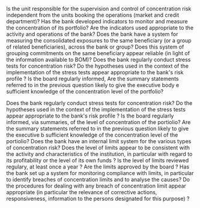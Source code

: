 Is the unit responsible for the supervision and control of concentration risk independent from the units booking the operations (market and credit department)?
Has the bank developed indicators to monitor and measure the concentration of its portfolio?
Are the indicators used appropriate to the activity and operations of the bank?
Does the bank have a system for measuring the consolidated exposures to the same beneficiary (or a group of related beneficiaries), across the bank or group?
Does this system of grouping commitments on the same beneficiary appear reliable (in light of the information available to BOM)?
Does the bank regularly conduct stress tests for concentration risk?
Do the hypotheses used in the context of the implementation of the stress tests appear appropriate to the bank's risk profile ?
Is the board regularly informed,
Are the summary statements referred to in the previous question likely to give the executive body e sufficient knowledge of the concentration level of the portfolio?

Does the bank regularly conduct stress tests for concentration risk?
Do the hypotheses used in the context of the implementation of the stress tests appear appropriate to the bank's risk profile ?
Is the board regularly informed, via summaries, of the level of concentration of the portiolio?
Are the summary statements referred to in the previous question likely to give the executive b sufficient knowledge of the concentration level of the portiolio?
Does the bank have an internal limit system for the various types of concentration risk?
Does the level of limits appear to be consistent with the activity and characteristics of the institution, in particular with regard to its profitability or the level of its own funds ?
Is the level of limits reviewed regulary, at least once a year ?
Are the limits approved by the board ?
Has the bank set up a system for monitoring compliance with limits, in particular to identify breaches of concentration limits and to analyse the causes?
Do the procedures for dealing with any breach of concentration limit appear appropriate (in particular the relevance of corrective actions, responsiveness, information to the persons designated for this purpose) ?
